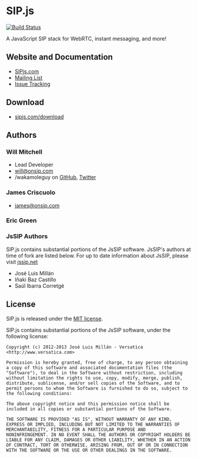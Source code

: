 # SIP.js

[![Build Status](https://travis-ci.org/onsip/SIP.js.png?branch=master)](https://travis-ci.org/onsip/SIP.js)

A JavaScript SIP stack for WebRTC, instant messaging, and more!


## Website and Documentation

* [SIPjs.com](http://sipjs.com)
* [Mailing List](https://groups.google.com/forum/#!forum/sip_js)
* [Issue Tracking](https://github.com/onsip/sip.js/issues)


## Download

* [sipjs.com/download](http://sipjs.com/download/)


## Authors

### Will Mitchell

* Lead Developer
* <will@onsip.com>
* /wakamoleguy on [GitHub](http://github.com/wakamoleguy), [Twitter](http://twitter.com/wakamoleguy)

### James Criscuolo

* <james@onsip.com>

### Eric Green

### JsSIP Authors

SIP.js contains substantial portions of the JsSIP software. JsSIP's authors at time of fork are listed below. For up to date information about JsSIP, please visit [jssip.net](http://jssip.net)

* José Luis Millán
* Iñaki Baz Castillo
* Saúl Ibarra Corretgé

## License

SIP.js is released under the [MIT license](http://sipjs.com/license).

SIP.js contains substantial portions of the JsSIP software, under the following license:

~~~
Copyright (c) 2012-2013 José Luis Millán - Versatica <http://www.versatica.com>

Permission is hereby granted, free of charge, to any person obtaining
a copy of this software and associated documentation files (the
"Software"), to deal in the Software without restriction, including
without limitation the rights to use, copy, modify, merge, publish,
distribute, sublicense, and/or sell copies of the Software, and to
permit persons to whom the Software is furnished to do so, subject to
the following conditions:

The above copyright notice and this permission notice shall be
included in all copies or substantial portions of the Software.

THE SOFTWARE IS PROVIDED "AS IS", WITHOUT WARRANTY OF ANY KIND,
EXPRESS OR IMPLIED, INCLUDING BUT NOT LIMITED TO THE WARRANTIES OF
MERCHANTABILITY, FITNESS FOR A PARTICULAR PURPOSE AND
NONINFRINGEMENT. IN NO EVENT SHALL THE AUTHORS OR COPYRIGHT HOLDERS BE
LIABLE FOR ANY CLAIM, DAMAGES OR OTHER LIABILITY, WHETHER IN AN ACTION
OF CONTRACT, TORT OR OTHERWISE, ARISING FROM, OUT OF OR IN CONNECTION
WITH THE SOFTWARE OR THE USE OR OTHER DEALINGS IN THE SOFTWARE.

~~~
